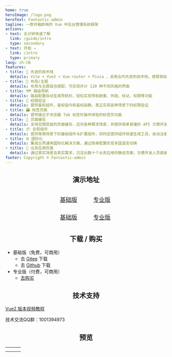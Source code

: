 ```yaml
---
home: true
heroImage: /logo.png
heroText: Fantastic-admin
tagline: 一款开箱即用的 Vue 中后台管理系统框架
actions:
- text: 五分钟快速了解
  link: /guide/intro
  type: secondary
- text: 开始 →
  link: /intro
  type: primary
lang: zh-CN
features:
- title: 💪 先进的技术栈
  details: Vite + Vue3 + Vue-router + Pinia ，采用业内先进的技术栈，使框架始终保持新鲜
- title: 🎨 布局/主题
  details: 布局与主题组合搭配，可实现共计 120 种不同风格的界面
- title: 🗺️ 路由导航
  details: 路由配置自动生成导航栏，轻松实现导航嵌套、外链、标记、权限等功能
- title: 🔑 权限验证
  details: 提供鉴权组件、鉴权指令和鉴权函数，真正实现各种场景下的权限验证
- title: 🗃️ 标签页面
  details: 提供接近于浏览器 Tab 标签栏操作体验的标签页功能
- title: 🧊 页面缓存
  details: 支持无限层级的页面缓存，应对各种需求场景，并提供简单易懂的 API 方便开发者快速集成
- title: 📦 全局组件
  details: 提供常用场景下的基础组件与扩展组件，同时还提供组件快速生成工具，自动注册全局组件，提高开发效率
- title: 🌐 国际化
  details: 集成业界通用国际化解决方案，通过简单配置实现多国语言切换
- title: 📃 业务应用页面
  details: 通过真实场景及真实需求，沉淀出数十个业务应用的静态页面，方便开发人员直接使用，后续将长期更新
footer: Copyright © Fantastic-admin
---
```


<h2 align="center">演示地址</h2>

<div align="center" style="margin: 30px auto;font-size: 18px;line-height: 40px;">
	<div>
		<span style="margin: 0 20px;">
			<a href="vue3/basic" target="_blank">基础版</a>
			<Badge type="tip" text="Vue 3" vertical="top" style="margin-left: 5px;" />
		</span>
		<span style="margin: 0 20px;">
			<a href="vue3/pro" target="_blank">专业版</a>
			<Badge type="tip" text="Vue 3" vertical="top" style="margin-left: 5px;" />
		</span>
	</div>
	<div style="margin-top: 15px;">
		<span style="margin: 0 20px;">
			<a href="vue2/basic" target="_blank">基础版</a>
			<Badge type="warning" text="Vue 2" vertical="top" style="margin-left: 5px;" />
		</span>
		<span style="margin: 0 20px;">
			<a href="vue2/pro" target="_blank">专业版</a>
			<Badge type="warning" text="Vue 2" vertical="top" style="margin-left: 5px;" />
		</span>
	</div>
</div>

<h2 align="center">下载 / 购买</h2>

- 基础版（免费，可商用）
  - 去 [Gitee](https://gitee.com/hooray/fantastic-admin) 下载
  - 去 [Github](https://github.com/hooray/fantastic-admin) 下载
- 专业版（付费，可商用）
  - [去购买](buy.md)

<h2 align="center">技术支持</h2>

[Vue2 版本视频教程](https://space.bilibili.com/3079082/channel/detail?cid=156985)

技术交流QQ群：1001394973

<h2 align="center">预览</h2>

<table>
	<tr>
		<td><img :src="$withBase('/preview1.png')" style="display: block;" /></td>
		<td><img :src="$withBase('/preview2.png')" style="display: block;" /></td>
		<td><img :src="$withBase('/preview3.png')" style="display: block;" /></td>
	</tr>
	<tr>
		<td><img :src="$withBase('/preview4.png')" style="display: block;" /></td>
		<td><img :src="$withBase('/preview5.png')" style="display: block;" /></td>
		<td><img :src="$withBase('/preview6.png')" style="display: block;" /></td>
	</tr>
</table>